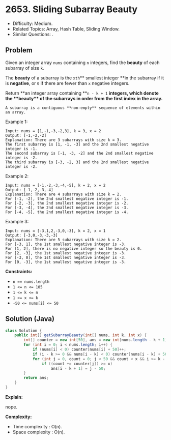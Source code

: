 # 2653. Sliding Subarray Beauty

- Difficulty: Medium.
- Related Topics: Array, Hash Table, Sliding Window.
- Similar Questions: .

## Problem

Given an integer array `nums` containing `n` integers, find the **beauty** of each subarray of size `k`.

The **beauty** of a subarray is the `xth`** smallest integer **in the subarray if it is **negative**, or `0` if there are fewer than `x` negative integers.

Return **an integer array containing **`n - k + 1` **integers, which denote the \*\***beauty\***\* of the subarrays **in order** from the first index in the array.**

    A subarray is a contiguous **non-empty** sequence of elements within an array.

Example 1:

```
Input: nums = [1,-1,-3,-2,3], k = 3, x = 2
Output: [-1,-2,-2]
Explanation: There are 3 subarrays with size k = 3.
The first subarray is [1, -1, -3] and the 2nd smallest negative integer is -1. 
The second subarray is [-1, -3, -2] and the 2nd smallest negative integer is -2. 
The third subarray is [-3, -2, 3] and the 2nd smallest negative integer is -2.
```

Example 2:

```
Input: nums = [-1,-2,-3,-4,-5], k = 2, x = 2
Output: [-1,-2,-3,-4]
Explanation: There are 4 subarrays with size k = 2.
For [-1, -2], the 2nd smallest negative integer is -1.
For [-2, -3], the 2nd smallest negative integer is -2.
For [-3, -4], the 2nd smallest negative integer is -3.
For [-4, -5], the 2nd smallest negative integer is -4. 
```

Example 3:

```
Input: nums = [-3,1,2,-3,0,-3], k = 2, x = 1
Output: [-3,0,-3,-3,-3]
Explanation: There are 5 subarrays with size k = 2.
For [-3, 1], the 1st smallest negative integer is -3.
For [1, 2], there is no negative integer so the beauty is 0.
For [2, -3], the 1st smallest negative integer is -3.
For [-3, 0], the 1st smallest negative integer is -3.
For [0, -3], the 1st smallest negative integer is -3.
```

**Constraints:**

- `n == nums.length `
- `1 <= n <= 105`
- `1 <= k <= n`
- `1 <= x <= k `
- `-50 <= nums[i] <= 50 `

## Solution (Java)

```java
class Solution {
    public int[] getSubarrayBeauty(int[] nums, int k, int x) {
        int[] counter = new int[50], ans = new int[nums.length - k + 1];;
        for (int i = 0; i < nums.length; i++) {
            if (nums[i] < 0) counter[nums[i] + 50]++;
            if (i - k >= 0 && nums[i - k] < 0) counter[nums[i - k] + 50]--;
            for (int j = 0, count = 0; j < 50 && count < x && i >= k - 1; j++)
                if ((count += counter[j]) >= x)
                    ans[i - k + 1] = j - 50;
        }
        return ans;
    }
}
```

**Explain:**

nope.

**Complexity:**

- Time complexity : O(n).
- Space complexity : O(n).
